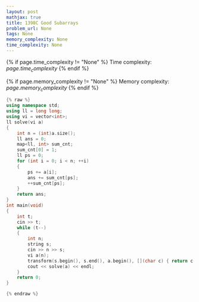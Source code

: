 ```yaml
---
layout: post
mathjax: true
title: 1398C Good Subarrays
problem_url: None
tags: None
memory_complexity: None
time_complexity: None
---
```




{% if page.time_complexity != "None" %}
Time complexity: ${{ page.time_complexity }}$
{% endif %}

{% if page.memory_complexity != "None" %}
Memory complexity: ${{ page.memory_complexity }}$
{% endif %}

```cpp
{% raw %}
using namespace std;
using ll = long long;
using vi = vector<int>;
ll solve(vi a)
{
    int n = (int)a.size();
    ll ans = 0;
    map<ll, int> sum_cnt;
    sum_cnt[0] = 1;
    ll ps = 0;
    for (int i = 0; i < n; ++i)
    {
        ps += a[i];
        ans += sum_cnt[ps];
        ++sum_cnt[ps];
    }
    return ans;
}
int main(void)
{
    int t;
    cin >> t;
    while (t--)
    {
        int n;
        string s;
        cin >> n >> s;
        vi a(n);
        transform(s.begin(), s.end(), a.begin(), [](char c) { return c - '0' - 1; });
        cout << solve(a) << endl;
    }
    return 0;
}

{% endraw %}
```